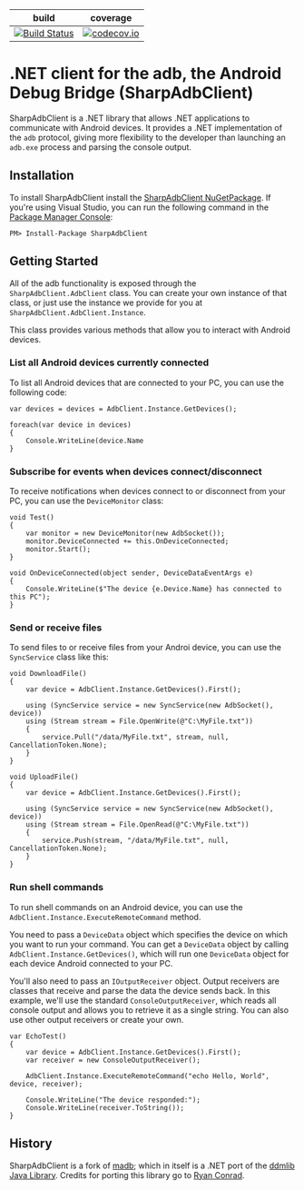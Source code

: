 | build | coverage |
|-------|----------|
| [![Build Status](https://ci.appveyor.com/api/projects/status/github/quamotion/madb)](https://ci.appveyor.com/project/qmfrederik/madb/) | [![codecov.io](https://codecov.io/github/quamotion/madb/coverage.svg?branch=master)](https://codecov.io/github/quamotion/madb?branch=master)

# .NET client for the adb, the Android Debug Bridge (SharpAdbClient)

SharpAdbClient is a .NET library that allows .NET applications to communicate with Android devices. 
It provides a .NET implementation of the `adb` protocol, giving more flexibility to the developer than launching an 
`adb.exe` process and parsing the console output.

## Installation
To install SharpAdbClient install the [SharpAdbClient NuGetPackage](https://www.nuget.org/packages/SharpAdbClient). If you're
using Visual Studio, you can run the following command in the [Package Manager Console](http://docs.nuget.org/consume/package-manager-console):

```
PM> Install-Package SharpAdbClient
```

## Getting Started

All of the adb functionality is exposed through the `SharpAdbClient.AdbClient` class. You can create your own instance of that class,
or just use the instance we provide for you at `SharpAdbClient.AdbClient.Instance`.

This class provides various methods that allow you to interact with Android devices.

### List all Android devices currently connected
To list all Android devices that are connected to your PC, you can use the following code:

```
var devices = devices = AdbClient.Instance.GetDevices();

foreach(var device in devices)
{
    Console.WriteLine(device.Name
}
```

### Subscribe for events when devices connect/disconnect
To receive notifications when devices connect to or disconnect from your PC, you can use the `DeviceMonitor` class:

```
void Test()
{
    var monitor = new DeviceMonitor(new AdbSocket());
    monitor.DeviceConnected += this.OnDeviceConnected;
    monitor.Start();
}

void OnDeviceConnected(object sender, DeviceDataEventArgs e)
{
    Console.WriteLine($"The device {e.Device.Name} has connected to this PC");
}
```

### Send or receive files
To send files to or receive files from your Androi device, you can use the `SyncService` class like this:

```
void DownloadFile()
{
    var device = AdbClient.Instance.GetDevices().First();
    
    using (SyncService service = new SyncService(new AdbSocket(), device))
    using (Stream stream = File.OpenWrite(@"C:\MyFile.txt"))
    {
        service.Pull("/data/MyFile.txt", stream, null, CancellationToken.None);     
    }
}

void UploadFile()
{
    var device = AdbClient.Instance.GetDevices().First();
    
    using (SyncService service = new SyncService(new AdbSocket(), device))
    using (Stream stream = File.OpenRead(@"C:\MyFile.txt"))
    {
        service.Push(stream, "/data/MyFile.txt", null, CancellationToken.None);     
    }
}
```

### Run shell commands
To run shell commands on an Android device, you can use the `AdbClient.Instance.ExecuteRemoteCommand` method.

You need to pass a `DeviceData` object which specifies the device on which you want to run your command. You
can get a `DeviceData` object by calling `AdbClient.Instance.GetDevices()`, which will run one `DeviceData`
object for each device Android connected to your PC.

You'll also need to pass an `IOutputReceiver` object. Output receivers are classes that receive and parse the data
the device sends back. In this example, we'll use the standard `ConsoleOutputReceiver`, which reads all console
output and allows you to retrieve it as a single string. You can also use other output receivers or create your own.

```
var EchoTest()
{
    var device = AdbClient.Instance.GetDevices().First();
    var receiver = new ConsoleOutputReceiver();

    AdbClient.Instance.ExecuteRemoteCommand("echo Hello, World", device, receiver);

    Console.WriteLine("The device responded:");
    Console.WriteLine(receiver.ToString());
}
```

## History
SharpAdbClient is a fork of [madb](https://github.com/camalot/madb); which in itself is a .NET port of the 
[ddmlib Java Library](https://android.googlesource.com/platform/tools/base/+/master/ddmlib/). Credits for porting 
this library go to [Ryan Conrad](https://github.com/camalot).

